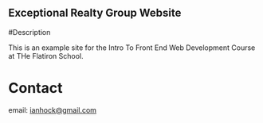 Exceptional Realty Group Website
---

#Description 

This is an example site for the Intro To Front End Web Development Course at THe Flatiron School. 

# Contact 

email: ianhock@gmail.com
